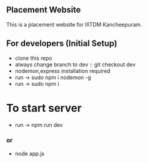 ## Placement Website
This is a placement website for IIITDM Kancheepuram.

## For developers (Initial Setup)
- clone this repo
- always change branch to dev :: git checkout dev
- nodemon,express installation required 
- run -> sudo npm i nodemon -g
- run -> sudo npm i
# To start server
- run -> npm run dev
 ### or 
- node app.js
